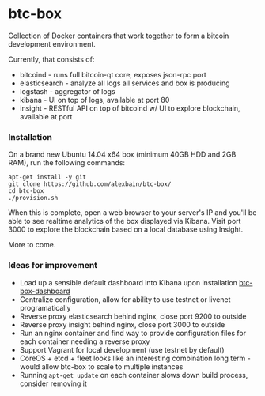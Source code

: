 btc-box
=======

Collection of Docker containers that work together to form a bitcoin development environment.

Currently, that consists of:

* bitcoind - runs full bitcoin-qt core, exposes json-rpc port
* elasticsearch - analyze all logs all services and box is producing
* logstash - aggregator of logs
* kibana - UI on top of logs, available at port 80
* insight - RESTful API on top of bitcoind w/ UI to explore blockchain, available at port

### Installation

On a brand new Ubuntu 14.04 x64 box (minimum 40GB HDD and 2GB RAM), run the following commands:

```
apt-get install -y git
git clone https://github.com/alexbain/btc-box/
cd btc-box
./provision.sh
```

When this is complete, open a web browser to your server's IP and you'll be able to see realtime analytics of the box displayed via Kibana. Visit port 3000 to explore the blockchain based on a local database using Insight.

More to come.

### Ideas for improvement

* Load up a sensible default dashboard into Kibana upon installation [btc-box-dashboard](https://gist.github.com/alexbain/18f83ac40a1369224173)
* Centralize configuration, allow for ability to use testnet or livenet programatically
* Reverse proxy elasticsearch behind nginx, close port 9200 to outside
* Reverse proxy insight behind nginx, close port 3000 to outside
* Run an nginx container and find way to provide configuration files for each container needing a reverse proxy
* Support Vagrant for local development (use testnet by default)
* CoreOS + etcd + fleet looks like an interesting combination long term - would allow btc-box to scale to multiple instances
* Running ``apt-get update`` on each container slows down build process, consider removing it
